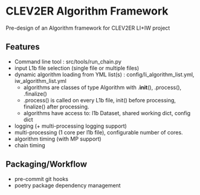 # CLEV2ER Algorithm Framework

Pre-design of an Algorithm framework for CLEV2ER LI+IW project

## Features

* Command line tool : src/tools/run_chain.py
* input L1b file selection (single file or multiple files)
* dynamic algorithm loading from YML list(s) : config/li_algorithm_list.yml, iw_algorithm_list.yml
  * algorithms are classes of type Algorithm with .__init__(), .process(), .finalize()
  * .process() is called on every L1b file, init() before processing, finalize() after processing.
  * algorithms have access to: l1b Dataset, shared working dict, config dict
* logging (+ multi-processing logging support)
* multi-processing (1 core per l1b file), configurable number of cores.
* algorithm timing (with MP support)
* chain timing

## Packaging/Workflow

* pre-commit git hooks
* poetry package dependency management
